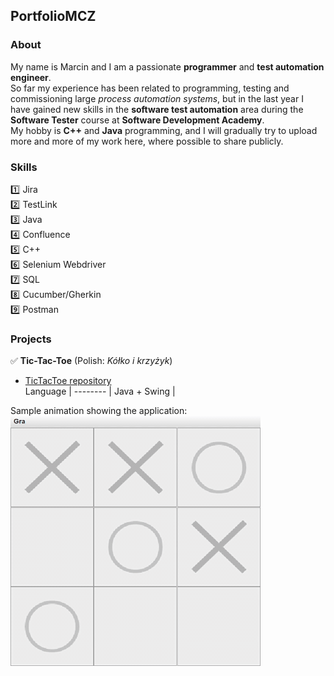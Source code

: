 ## PortfolioMCZ

### About
My name is Marcin and I am a passionate **programmer** and **test automation engineer**.  
So far my experience has been related to programming, testing and commissioning large *process automation systems*, but in the last year I have gained new skills in the **software test automation** area during the **Software Tester** course at **Software Development Academy**.  
My hobby is **C++** and **Java** programming, and I will gradually try to upload more and more of my work here, where possible to share publicly.  

### Skills
:one: Jira  
:two: TestLink  
:three: Java  
:four: Confluence  
:five: C++  
:six: Selenium Webdriver  
:seven: SQL  
:eight: Cucumber/Gherkin  
:nine: Postman  

### Projects

✅ **Tic-Tac-Toe** (Polish: *Kółko i krzyżyk*)  
* [TicTacToe repository](https://github.com/M81cin/TicTacToe)  
Language |
-------- |
Java + Swing |

Sample animation showing the application:  
<img src="https://github.com/M81cin/PortfolioMCZ/blob/main/K%C3%B3%C5%82ko%20i%20krzy%C5%BCyk%20by%20MCZ.gif" height="400" width="400" />  
